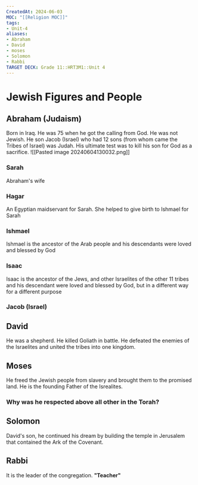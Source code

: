 ```yaml
---
CreatedAt: 2024-06-03
MOC: "[[Religion MOC]]"
tags:
- Unit-4
aliases:
- Abraham
- David
- moses
- Solomon
- Rabbi
TARGET DECK: Grade 11::HRT3M1::Unit 4
---
```


# Jewish Figures and People

## Abraham (Judaism)
Born in Iraq. He was 75 when he got the calling from God. He was not Jewish. He son Jacob (Israel) who had 12 sons (from whom came the Tribes of Israel) was Judah.
His ultimate test was to kill his son for God as a sacrifice.
![[Pasted image 20240604130032.png]]
<!--ID: 1717533948865-->


### Sarah
Abraham's wife
<!--ID: 1717533948867-->



### Hagar
An Egyptian maidservant for Sarah. She helped to give birth to Ishmael for Sarah
<!--ID: 1717533948870-->



### Ishmael
Ishmael is the ancestor of the Arab people and his descendants were loved and blessed by God
<!--ID: 1717533948872-->



### Isaac
Isaac is the ancestor of the Jews, and other Israelites of the other 11 tribes and his descendant were loved and blessed by God, but in a different way for a different purpose


### Jacob (Israel)

## David
He was a shepherd. He killed Goliath in battle. He defeated the enemies of the Israelites and united the tribes into one kingdom.
<!--ID: 1717533948875-->



## Moses
He freed the Jewish people from slavery and brought them to the promised land. He is the founding Father of the Isrealites.
<!--ID: 1717533948878-->



### Why was he respected above all other in the Torah?

## Solomon
David's son, he continued his dream by building the temple in Jerusalem that contained the Ark of the Covenant.
<!--ID: 1717533948880-->



## Rabbi
It is the leader of the congregation. **"Teacher"**
<!--ID: 1717533948882-->

